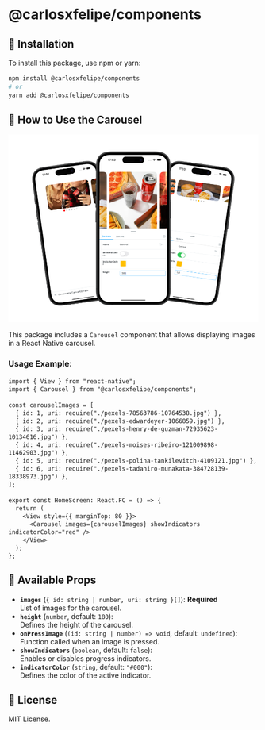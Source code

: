 # @carlosxfelipe/components

## 📌 Installation

To install this package, use npm or yarn:

```sh
npm install @carlosxfelipe/components
# or
yarn add @carlosxfelipe/components
```

## 🚀 How to Use the Carousel

<p align="center">
  <img src="./124shots_so.png" alt="Preview do Projeto" />
</p>

This package includes a `Carousel` component that allows displaying images in a React Native carousel.

### Usage Example:

```tsx
import { View } from "react-native";
import { Carousel } from "@carlosxfelipe/components";

const carouselImages = [
  { id: 1, uri: require("./pexels-78563786-10764538.jpg") },
  { id: 2, uri: require("./pexels-edwardeyer-1066859.jpg") },
  { id: 3, uri: require("./pexels-henry-de-guzman-72935623-10134616.jpg") },
  { id: 4, uri: require("./pexels-moises-ribeiro-121009898-11462903.jpg") },
  { id: 5, uri: require("./pexels-polina-tankilevitch-4109121.jpg") },
  { id: 6, uri: require("./pexels-tadahiro-munakata-384728139-18338973.jpg") },
];

export const HomeScreen: React.FC = () => {
  return (
    <View style={{ marginTop: 80 }}>
      <Carousel images={carouselImages} showIndicators indicatorColor="red" />
    </View>
  );
};
```

## 🎯 Available Props

- **`images`** (`{ id: string | number, uri: string }[]`): **Required**  
  List of images for the carousel.
- **`height`** (`number`, default: `180`):  
  Defines the height of the carousel.
- **`onPressImage`** (`(id: string | number) => void`, default: `undefined`):  
  Function called when an image is pressed.
- **`showIndicators`** (`boolean`, default: `false`):  
  Enables or disables progress indicators.
- **`indicatorColor`** (`string`, default: `"#000"`):  
  Defines the color of the active indicator.

## 📜 License

MIT License.

